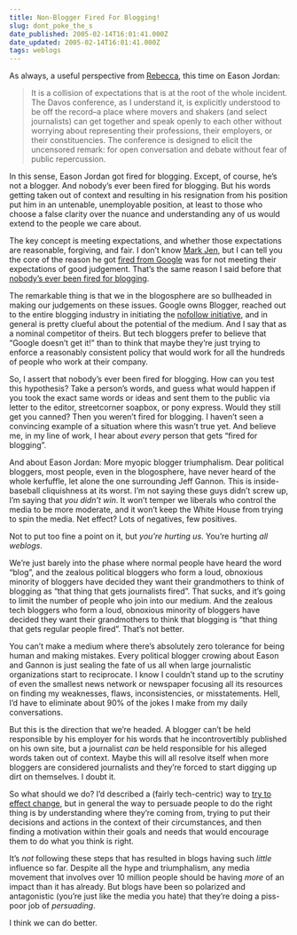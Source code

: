 ```yaml
---
title: Non-Blogger Fired For Blogging!
slug: dont_poke_the_s
date_published: 2005-02-14T16:01:41.000Z
date_updated: 2005-02-14T16:01:41.000Z
tags: weblogs
---
```


As always, a useful perspective from [Rebecca](http://www.rebeccablood.net/archive/2005/02.html#14jordan), this time on Eason Jordan:

> It is a collision of expectations that is at the root of the whole incident. The Davos conference, as I understand it, is explicitly understood to be off the record–a place where movers and shakers (and select journalists) can get together and speak openly to each other without worrying about representing their professions, their employers, or their constituencies. The conference is designed to elicit the uncensored remark: for open conversation and debate without fear of public repercussion.

In this sense, Eason Jordan got fired for blogging. Except, of course, he’s not a blogger. And nobody’s ever been fired for blogging. But his words getting taken out of context and resulting in his resignation from his position put him in an untenable, unemployable position, at least to those who choose a false clarity over the nuance and understanding any of us would extend to the people we care about.

The key concept is meeting expectations, and whether those expectations are reasonable, forgiving, and fair. I don’t know [Mark Jen](http://99zeros.blogspot.com/), but I can tell you the core of the reason he got [fired from Google](http://jeremy.zawodny.com/blog/archives/004157.html) was for not meeting their expectations of good judgement. That’s the same reason I said before that [nobody’s ever been fired for blogging](http://www.dashes.com/anil/2005/01/20/a_theory).

The remarkable thing is that we in the blogosphere are so bullheaded in making our judgements on these issues. Google owns Blogger, reached out to the entire blogging industry in initiating the [nofollow initiative](http://sixapart.com/log/2005/01/support_for_nof.shtml), and in general is pretty clueful about the potential of the medium. And I say that as a nominal competitor of theirs. But tech bloggers prefer to believe that “Google doesn’t get it!” than to think that maybe they’re just trying to enforce a reasonably consistent policy that would work for all the hundreds of people who work at their company.

So, I assert that nobody’s ever been fired for blogging. How can you test this hypothesis? Take a person’s words, and guess what would happen if you took the exact same words or ideas and sent them to the public via letter to the editor, streetcorner soapbox, or pony express. Would they still get you canned? Then you weren’t fired for blogging. I haven’t seen a convincing example of a situation where this wasn’t true yet. And believe me, in my line of work, I hear about *every* person that gets “fired for blogging”.

And about Eason Jordan: More myopic blogger triumphalism. Dear political bloggers, most people, even in the blogosphere, have never heard of the whole kerfuffle, let alone the one surrounding Jeff Gannon. This is inside-baseball cliquishness at its worst. I’m not saying these guys didn’t screw up, I’m saying that *you didn’t win*. It won’t temper we liberals who control the media to be more moderate, and it won’t keep the White House from trying to spin the media. Net effect? Lots of negatives, few positives.

Not to put too fine a point on it, but *you’re hurting us*. You’re hurting *all weblogs*.

We’re just barely into the phase where normal people have heard the word “blog”, and the zealous political bloggers who form a loud, obnoxious minority of bloggers have decided they want their grandmothers to think of blogging as “that thing that gets journalists fired”. That sucks, and it’s going to limit the number of people who join into our medium. And the zealous tech bloggers who form a loud, obnoxious minority of bloggers have decided they want their grandmothers to think that blogging is “that thing that gets regular people fired”. That’s not better.

You can’t make a medium where there’s absolutely zero tolerance for being human and making mistakes. Every political blogger crowing about Eason and Gannon is just sealing the fate of us all when large journalistic organizations start to reciprocate. I know I couldn’t stand up to the scrutiny of even the smallest news network or newspaper focusing all its resources on finding my weaknesses, flaws, inconsistencies, or misstatements. Hell, I’d have to eliminate about 90% of the jokes I make from my daily conversations.

But this is the direction that we’re headed. A blogger can’t be held responsible by his employer for his words that he incontrovertibly published on his own site, but a journalist *can* be held responsible for his alleged words taken out of context. Maybe this will all resolve itself when more bloggers are considered journalists and they’re forced to start digging up dirt on themselves. I doubt it.

So what should we do? I’d described a (fairly tech-centric) way to [try to effect change](http://www.dashes.com/anil/2004/06/27/learning_from_e), but in general the way to persuade people to do the right thing is by understanding where they’re coming from, trying to put their decisions and actions in the context of their circumstances, and then finding a motivation within their goals and needs that would encourage them to do what you think is right.

It’s *not* following these steps that has resulted in blogs having such *little* influence so far. Despite all the hype and triumphalism, any media movement that involves over 10 million people should be having *more* of an impact than it has already. But blogs have been so polarized and antagonistic (you’re just like the media you hate) that they’re doing a piss-poor job of *persuading*.

I think we can do better.
